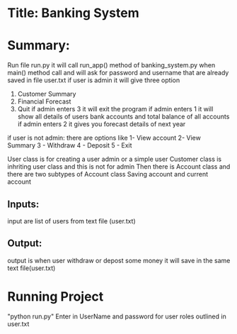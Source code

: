 # Title: Banking System

# Summary: 

Run file run.py it will call run_app() method of banking_system.py
when main() method call and will ask for password and username that are already saved in file user.txt
if user is admin it will give three option 
1. Customer Summary
2. Financial Forecast
3. Quit 
if admin enters 3 it will exit the program
if admin enters 1 it will show all details of users bank accounts and total balance of all accounts
if admin enters 2 it gives you forecast details of next year

if user is not admin:
there are options like
1- View account
2- View Summary
3 - Withdraw
4 - Deposit
5 - Exit

User class is for creating a user admin or a simple user
Customer class is inhriting user class and this is not for admin
Then there is Account class and there are two subtypes of Account class Saving account and current account

## Inputs:
input are list of users from text file (user.txt)

## Output:
output is when user withdraw or depost some money it will save in the same text file(user.txt)

# Running Project
"python run.py"
Enter in UserName and password for user roles outlined in user.txt
